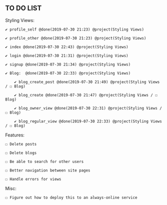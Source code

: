 ## TO DO LIST
Styling Views:

    ✔ profile_self @done(2019-07-30 21:23) @project(Styling Views)

    ✔ profile_other @done(2019-07-30 21:23) @project(Styling Views)

    ✔ index @done(2019-07-30 22:43) @project(Styling Views)

    ✔ login @done(2019-07-30 21:31) @project(Styling Views)

    ✔ signup @done(2019-07-30 21:34) @project(Styling Views)

    ✔ Blog:  @done(2019-07-30 22:33) @project(Styling Views)

        ✔ blog_create_post @done(2019-07-30 21:49) @project(Styling Views / ☐ Blog)

        ✔ blog_create @done(2019-07-30 21:47) @project(Styling Views / ☐ Blog)

        ✔ blog_owner_view @done(2019-07-30 22:31) @project(Styling Views / ☐ Blog)

        ✔ blog_regular_view @done(2019-07-30 22:33) @project(Styling Views / ☐ Blog)

Features:

    ☐ Delete posts

    ☐ Delete blogs

    ☐ Be able to search for other users

    ☐ Better navigation between site pages

    ☐ Handle errors for views

Misc:

    ☐ Figure out how to deploy this to an always-online service
